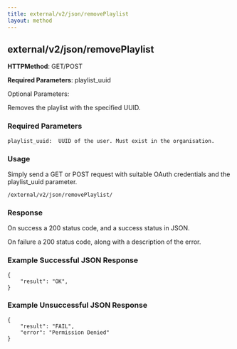 ```yaml
---
title: external/v2/json/removePlaylist
layout: method
---
```

## external/v2/json/removePlaylist

**HTTPMethod**: GET/POST

**Required Parameters**: playlist_uuid

Optional Parameters:

Removes the playlist with the specified UUID.

### Required Parameters
`
playlist_uuid:  UUID of the user. Must exist in the organisation.
`

### Usage

Simply send a GET or POST request with suitable OAuth credentials and the playlist_uuid parameter.

`/external/v2/json/removePlaylist/`

### Response

On success a 200 status code, and a success status in JSON.

On failure a 200 status code, along with a description of the error.

### Example Successful JSON Response

    {
        "result": "OK",
    }

### Example Unsuccessful JSON Response

    {
        "result": "FAIL",
        "error": "Permission Denied" 
    }
